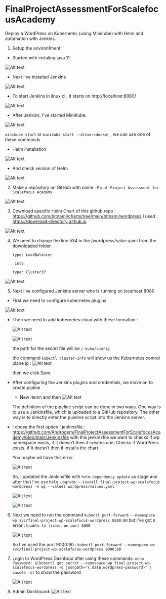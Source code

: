# FinalProjectAssessmentForScalefocusAcademy

Deploy a WordPress on Kubernetes (using Minicube) with Helm and
automation with Jenkins.



1. Setup the environ1ment


- Started with instaling java 11

![Alt text](library/java11.png)


- Next I've installed Jenkins 

![Alt text](library/jenkinsinstall.png)

- To start Jenkins in linux cli, it starts on http://localhost:8080/


![Alt text](library/jenkinsonLocalHost.png)

- After Jenkins, I've started MiniKube. 

![Alt text](library/minikubeINit.png)

`minikube start` or `minikube start --driver=docker` , we can use one of these commands

- Helm installation 


![Alt text](library/Helminstalation1.jpg)


- And check version of Helm 

![Alt text](library/HelmCheckVer.jpg)


2. Make a repository on GitHub with name : `Final Project Assessment for Scalefocus Academy`

![Alt text](library/repository.png)



3. Download specific Helm Chart of this github repo : https://github.com/bitnami/charts/tree/main/bitnami/wordpress 
I used : https://download-directory.github.io

![Alt text](library/githubZipFolder.png)


4. We need to change the line 534 in the /wordpress/value.yaml from the downloaded folder 

    `type: LoadBalancer`

        into

    `type: ClusterIP` 

![Alt text](library/changeTypeCluster.png)


5. Next i've configured Jenkins server who is running on localhost:8080

- First we need to configure kubernetes plugins 

![Alt text](library/kubernetesplgns.png)

- Then we need to add kubernetes cloud with these formation :

     ![Alt text](c:/Users/Andrej%20Stojanovski/Desktop/FinalProject/kuberneteesCONF1.png)

     ![Alt text](library/JenkinsCredent.png)

     the path for the secret file will be `/.kube/config`

     the command `kubectl cluster-info` will show us the Kubernetes control plane ip :
     ![Alt text](library/clusterInfo.png)

     then we click Save

- After configuring the Jenkins plugins and credentials, we move on to create pipline 

    + New Itemn and then 
    ![Alt text](library/pipeline.png)


    The definition of the pipeline script can be done in two ways. One way is to use a Jenkinsfile, which is uploaded to a GitHub repository. The other way is to directly enter the pipeline script into the Jenkins server.

    
- I chose the first option :
    jenkinsfile : https://github.com/Androgem/FinalProjectAssessmentForScalefocusAcademy/blob/main/Jenkinsfile 
    with this jenkinsfile we want to checks if wp namespace exists, if it doesn’t then it creates one.
    Checks if WordPress exists, if it doesn’t then it installs the chart

    You maybe wil have this error. 

    ![Alt text](library/error%20deploy.png)

    So, I updated the Jenkinsfile with `helm dependency update` as stage and after that I've use `helm upgrade --install final-project-wp-scalefocus wordpress -n wp --values wordpress/values.yaml`  



    ![Alt text](library/finisheddeploy.png)

    ![Alt text](library/deploy2.png)

 6. Next we need to run the command `kubectl port-forward --namespace wp svc/final-project-wp-scalefocus-wordpress 8080:80` 
    but I've got a error : `Unable to listen on port 8080`
    
     ![Alt text](library/kubectlPortFoward.png)

    So I've used the port 9000:90 : `kubectl port-forward --namespace wp svc/final-project-wp-scalefocus-wordpress 9000:80` 


 7. Login to WordPress Dashboar after using these commands: 
    `echo Password: $(kubectl get secret --namespace wp final-project-wp-scalefocus-wordpress -o jsonpath="{.data.wordpress-password}" | base64 -d)` 
    to show the password 
    
    ![Alt text](library/pass.png)


 8. Admin Dashboard:
    ![Alt text](library/adminDashboarWordpres.png)